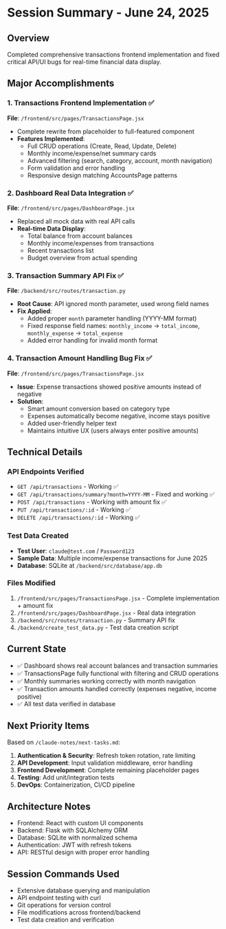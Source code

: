 # Session Summary - June 24, 2025

## Overview
Completed comprehensive transactions frontend implementation and fixed critical API/UI bugs for real-time financial data display.

## Major Accomplishments

### 1. Transactions Frontend Implementation ✅
**File**: `/frontend/src/pages/TransactionsPage.jsx`
- Complete rewrite from placeholder to full-featured component
- **Features Implemented**:
  - Full CRUD operations (Create, Read, Update, Delete)
  - Monthly income/expense/net summary cards
  - Advanced filtering (search, category, account, month navigation)
  - Form validation and error handling
  - Responsive design matching AccountsPage patterns

### 2. Dashboard Real Data Integration ✅
**File**: `/frontend/src/pages/DashboardPage.jsx`
- Replaced all mock data with real API calls
- **Real-time Data Display**:
  - Total balance from account balances
  - Monthly income/expenses from transactions
  - Recent transactions list
  - Budget overview from actual spending

### 3. Transaction Summary API Fix ✅
**File**: `/backend/src/routes/transaction.py`
- **Root Cause**: API ignored month parameter, used wrong field names
- **Fix Applied**:
  - Added proper `month` parameter handling (YYYY-MM format)
  - Fixed response field names: `monthly_income` → `total_income`, `monthly_expense` → `total_expense`
  - Added error handling for invalid month format

### 4. Transaction Amount Handling Bug Fix ✅
**File**: `/frontend/src/pages/TransactionsPage.jsx`
- **Issue**: Expense transactions showed positive amounts instead of negative
- **Solution**: 
  - Smart amount conversion based on category type
  - Expenses automatically become negative, income stays positive
  - Added user-friendly helper text
  - Maintains intuitive UX (users always enter positive amounts)

## Technical Details

### API Endpoints Verified
- `GET /api/transactions` - Working ✅
- `GET /api/transactions/summary?month=YYYY-MM` - Fixed and working ✅
- `POST /api/transactions` - Working with amount fix ✅
- `PUT /api/transactions/:id` - Working ✅
- `DELETE /api/transactions/:id` - Working ✅

### Test Data Created
- **Test User**: `claude@test.com` / `Password123`
- **Sample Data**: Multiple income/expense transactions for June 2025
- **Database**: SQLite at `/backend/src/database/app.db`

### Files Modified
1. `/frontend/src/pages/TransactionsPage.jsx` - Complete implementation + amount fix
2. `/frontend/src/pages/DashboardPage.jsx` - Real data integration
3. `/backend/src/routes/transaction.py` - Summary API fix
4. `/backend/create_test_data.py` - Test data creation script

## Current State
- ✅ Dashboard shows real account balances and transaction summaries
- ✅ TransactionsPage fully functional with filtering and CRUD operations
- ✅ Monthly summaries working correctly with month navigation
- ✅ Transaction amounts handled correctly (expenses negative, income positive)
- ✅ All test data verified in database

## Next Priority Items
Based on `/claude-notes/next-tasks.md`:
1. **Authentication & Security**: Refresh token rotation, rate limiting
2. **API Development**: Input validation middleware, error handling
3. **Frontend Development**: Complete remaining placeholder pages
4. **Testing**: Add unit/integration tests
5. **DevOps**: Containerization, CI/CD pipeline

## Architecture Notes
- Frontend: React with custom UI components
- Backend: Flask with SQLAlchemy ORM
- Database: SQLite with normalized schema
- Authentication: JWT with refresh tokens
- API: RESTful design with proper error handling

## Session Commands Used
- Extensive database querying and manipulation
- API endpoint testing with curl
- Git operations for version control
- File modifications across frontend/backend
- Test data creation and verification